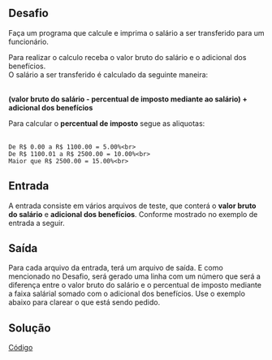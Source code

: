 ## Desafio
Faça um programa que calcule e imprima o salário a ser transferido para um funcionário.<br>

Para realizar o calculo receba o valor bruto do salário e o adicional dos benefícios.<br>
O salário a ser transferido é calculado da seguinte maneira: <br><br>

<b>(valor bruto do salário - percentual de imposto mediante ao salário) + adicional dos benefícios</b><br>

Para calcular o <b>percentual de imposto</b> segue as aliquotas:<br><br>

    De R$ 0.00 a R$ 1100.00 = 5.00%<br>
    De R$ 1100.01 a R$ 2500.00 = 10.00%<br>
    Maior que R$ 2500.00 = 15.00%<br>

## Entrada
A entrada consiste em vários arquivos de teste, que conterá o <b>valor bruto do salário</b> e <b>adicional dos benefícios</b>. Conforme mostrado no exemplo de entrada a seguir.

## Saída
Para cada arquivo da entrada, terá um arquivo de saída. E como mencionado no Desafio, será gerado uma linha com um número que será a diferença entre o valor bruto do salário e o percentual de imposto mediante a faixa salárial somado com o adicional dos benefícios. Use o exemplo abaixo para clarear o que está sendo pedido.

## Solução
<a href="https://github.com/wbhard/Kotlin-Experience/blob/main/Kotlin/4.Utilizando%20a%20Keyword%20Object%20com%20Orienta%C3%A7%C3%A3o%20a%20Objetos%20(OO)/solucao.kt">Código</a>
